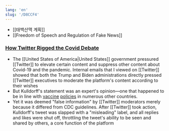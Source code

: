 ```yaml
---
lang: 'en'
slug: '/D8CCF4'
---
```


- [[태백산맥 계획]]
- [[Freedom of Speech and Regulation of Fake News]]

### [How Twitter Rigged the Covid Debate](https://www.thefp.com/p/how-twitter-rigged-the-covid-debate)

- The [[United States of America|United States]] government pressured [[Twitter]] to elevate certain content and suppress other content about Covid-19 and the pandemic. Internal emails that I viewed on [[Twitter]] showed that both the Trump and Biden administrations directly pressed [[Twitter]] executives to moderate the platform's content according to their wishes
- But Kulldorff's statement was an expert's opinion—one that happened to be in line with [vaccine](https://sst.dk/en/English/Corona-eng/Vaccination-against-covid-19) [policies](https://www.fhi.no/en/id/vaccines/coronavirus-immunisation-programme/coronavirus-vaccine/) in numerous other countries.
- Yet it was deemed "false information" by [[Twitter]] moderators merely because it differed from CDC guidelines. After [[Twitter]] took action, Kulldorff's tweet was slapped with a "misleading" label, and all replies and likes were shut off, throttling the tweet's ability to be seen and shared by others, a core function of the platform
